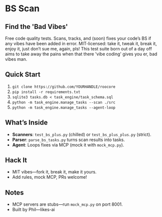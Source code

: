# BS Scan
## Find the 'Bad Vibes'
Free code quality tests. Scans, tracks, and (soon) fixes your code’s BS if any vibes have been added in error. MIT-licensed: take it, tweak it, break it, enjoy it, just don’t sue me, again, pls! This test suite born out of a day off aims to take away the pains when that there 'vibe coding' gives you er, bad vibes man.

## Quick Start
1. `git clone https://github.com/YOURHANDLE/roocore`
2. `pip install -r requirements.txt`
3. `sqlite3 tasks.db < task_engine/task_schema.sql`
4. `python -m task_engine.manage_tasks --scan ./src`
5. `python -m task_engine.manage_tasks --agent-loop`

## What’s Inside
- **Scanners**: `test_bs_plus.py` (chilled) or `test_bs_plus_plus.py` (strict).
- **Parser**: `parse_bs_tasks.py` turns scan results into tasks.
- **Agent**: Loops fixes via MCP (mock it with `mock_mcp.py`).

## Hack It
- MIT vibes—fork it, break it, make it yours.
- Add rules, mock MCP, PRs welcome!

## Notes
- MCP servers are stubs—run `mock_mcp.py` on port 8001.
- Built by Phil—likes-ai
